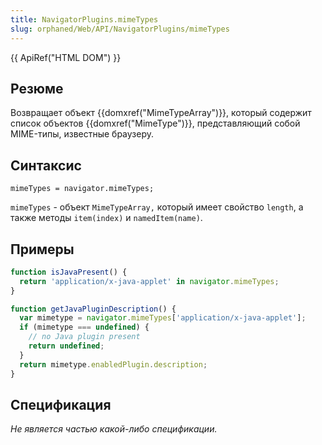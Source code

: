 ```yaml
---
title: NavigatorPlugins.mimeTypes
slug: orphaned/Web/API/NavigatorPlugins/mimeTypes
---
```


{{ ApiRef("HTML DOM") }}

## Резюме

Возвращает объект {{domxref("MimeTypeArray")}}, который содержит список объектов {{domxref("MimeType")}}, представляющий собой MIME-типы, известные браузеру.

## Синтаксис

```
mimeTypes = navigator.mimeTypes;
```

`mimeTypes` - объект `MimeTypeArray,` который имеет свойство `length`, а также методы `item(index)` и `namedItem(name)`.

## Примеры

```js
function isJavaPresent() {
  return 'application/x-java-applet' in navigator.mimeTypes;
}

function getJavaPluginDescription() {
  var mimetype = navigator.mimeTypes['application/x-java-applet'];
  if (mimetype === undefined) {
    // no Java plugin present
    return undefined;
  }
  return mimetype.enabledPlugin.description;
}
```

## Спецификация

_Не является частью какой-либо спецификации._
